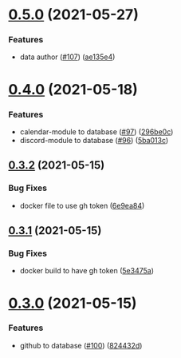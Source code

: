 # [0.5.0](https://github.com/EddieHubCommunity/api/compare/v0.4.0...v0.5.0) (2021-05-27)


### Features

* data author ([#107](https://github.com/EddieHubCommunity/api/issues/107)) ([ae135e4](https://github.com/EddieHubCommunity/api/commit/ae135e465fdd6ac7e635eb2d79e4b4dcdd35c17d))



# [0.4.0](https://github.com/EddieHubCommunity/api/compare/v0.3.2...v0.4.0) (2021-05-18)


### Features

* calendar-module to database ([#97](https://github.com/EddieHubCommunity/api/issues/97)) ([296be0c](https://github.com/EddieHubCommunity/api/commit/296be0c277f9f5319c316876f5ca7bcb84e803f6))
* discord-module to database ([#96](https://github.com/EddieHubCommunity/api/issues/96)) ([5ba013c](https://github.com/EddieHubCommunity/api/commit/5ba013c2e7a57e182afdf31b1a72d8756bc3ce3f))



## [0.3.2](https://github.com/EddieHubCommunity/api/compare/v0.3.1...v0.3.2) (2021-05-15)


### Bug Fixes

* docker file to use gh token ([6e9ea84](https://github.com/EddieHubCommunity/api/commit/6e9ea849be0f29f286f43895855ac2d78823503b))



## [0.3.1](https://github.com/EddieHubCommunity/api/compare/v0.3.0...v0.3.1) (2021-05-15)


### Bug Fixes

* docker build to have gh token ([5e3475a](https://github.com/EddieHubCommunity/api/commit/5e3475a8841a3526762abd281764725f71995d6c))



# [0.3.0](https://github.com/EddieHubCommunity/api/compare/v0.2.6...v0.3.0) (2021-05-15)


### Features

* github to database ([#100](https://github.com/EddieHubCommunity/api/issues/100)) ([824432d](https://github.com/EddieHubCommunity/api/commit/824432de9034839a5df06a7cfd5a2214fde5ff49))




